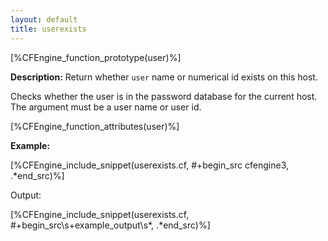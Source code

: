 ```yaml
---
layout: default
title: userexists
---
```


[%CFEngine_function_prototype(user)%]

**Description:** Return whether `user` name or numerical id exists on this
host.

Checks whether the user is in the password database for the current host. The
argument must be a user name or user id.

[%CFEngine_function_attributes(user)%]

**Example:**

[%CFEngine_include_snippet(userexists.cf, #\+begin_src cfengine3, .*end_src)%]

Output:

[%CFEngine_include_snippet(userexists.cf, #\+begin_src\s+example_output\s*, .*end_src)%]
